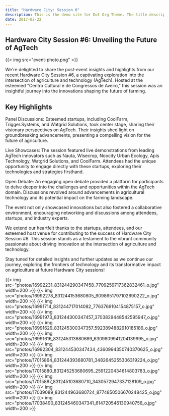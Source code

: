 ```yaml
---
title: "Hardware City: Session 6"
description: This is the demo site for Dot Org Theme. The title description and images front matter is required for meta og content.
date: 2017-02-22
---
```


## Hardware City Session #6: Unveiling the Future of AgTech

{{< img src="event-photo.png" >}}



We're delighted to share the post-event insights and highlights from our recent Hardware City Session #6, a captivating exploration into the intersection of agriculture and technology (AgTech). Hosted at the esteemed "Centro Cultural e de Congressos de Aveiro," this session was an insightful journey into the innovations shaping the future of farming.

## Key Highlights

Panel Discussions: Esteemed startups, including CoolFarm, Trigger.Systems, and Watgrid Solutions, took center stage, sharing their visionary perspectives on AgTech. Their insights shed light on groundbreaking advancements, presenting a compelling vision for the future of agriculture.

Live Showcases: The session featured live demonstrations from leading AgTech innovators such as Nauta, Wisecrop, Noocity Urban Ecology, Apis Technology, Watgrid Solutions, and CoolFarm. Attendees had the unique opportunity to engage directly with these startups, exploring their technologies and strategies firsthand.

Open Debate: An engaging open debate provided a platform for participants to delve deeper into the challenges and opportunities within the AgTech domain. Discussions revolved around advancements in agricultural technology and its potential impact on the farming landscape.

The event not only showcased innovations but also fostered a collaborative environment, encouraging networking and discussions among attendees, startups, and industry experts.

We extend our heartfelt thanks to the startups, attendees, and our esteemed host venue for contributing to the success of Hardware City Session #6. This session stands as a testament to the vibrant community passionate about driving innovation at the intersection of agriculture and technology.

Stay tuned for detailed insights and further updates as we continue our journey, exploring the frontiers of technology and its transformative impact on agriculture at future Hardware City sessions!


{{< img src="photos/16992231_831244290347458_7709259717362832461_o.jpg" width=200 >}}
{{< img src="photos/16992278_831244153680805_9098651797102690222_o.jpg" width=200 >}}
{{< img src="photos/16991714_831244717014082_7763769104154875157_o.jpg" width=200 >}}
{{< img src="photos/16991973_831244300347457_3703829448542595947_o.jpg" width=200 >}}
{{< img src="photos/16991629_831245300347357_5923894882910185186_o.jpg" width=200 >}}
{{< img src="photos/16991616_831245313680689_6309809941204139995_o.jpg" width=200 >}}
{{< img src="photos/16992304_831244530347434_4360994350740370625_o.jpg" width=200 >}}
{{< img src="photos/17015864_831244393680781_3482645255306319224_o.jpg" width=200 >}}
{{< img src="photos/17015880_831245253680695_2591220434614803783_o.jpg" width=200 >}}
{{< img src="photos/17015887_831245103680710_3430572947337128109_o.jpg" width=200 >}}
{{< img src="photos/17039089_831244963680724_8774850506670248425_o.jpg" width=200 >}}
{{< img src="photos/17038490_831245460347341_614720546130940756_o.jpg" width=200 >}}

